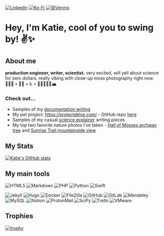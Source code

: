 [![LinkedIn](https://img.shields.io/badge/linkedin-%230077B5.svg?style=flat&logo=linkedin&logoColor=white)](https://www.linkedin.com/in/katherine-geerling-774929111/) [![Ko-Fi](https://img.shields.io/badge/Ko--fi-F16061?style=flat&logo=ko-fi&logoColor=white)](https://ko-fi.com/punnypenguins) [![@Venmo](https://img.shields.io/badge/-Venmo-3d95ce?style=flat&logo=venmo&logoColor=white)](https://@Katherine-Geerling) 

# Hey, I'm Katie, cool of you to swing by! :v::sparkles:

## About me
**production engineer, writer, scientist.** very excited, will yell about science for zero dollars. really vibing with close-up moss photography right now.
👩🏻‍🔬 • 🏳️‍🌈 • ♿️ • 🥾✌🏻🤙🏻🏔

### Check out...
* Samples of my [documentation writing](https://github.com/punnypenguins/writing-samples/tree/main/Documentation)
* My pet project: https://projectdelve.com/ - GitHub repo [here](https://github.com/punnypenguins/projectdelve)
* Samples of my casual [science explainer](https://github.com/punnypenguins/writing-samples/tree/main/Science%20Explainers) writing pieces
* My top two favorite nature photos I've taken - [Hall of Mosses archway tree](https://www.flickr.com/photos/192952359@N07/51167658415/) and [Sunrise Trail mountainside view](https://www.flickr.com/photos/192952359@N07/51166565371/)

## My Stats
[![Katie's GitHub stats](https://github-readme-stats.vercel.app/api?username=punnypenguins&show_icons=true&theme=synthwave)](https://github.com/punnypenguins/github-readme-stats)

## My main tools
![HTML5](https://img.shields.io/badge/-HTML5-f06529?style=flat&logo=html5&logoColor=white) ![Markdown](https://img.shields.io/badge/-Markdown-333333?style=flat&logo=markdown&logoColor=white) ![PHP](https://img.shields.io/badge/-PHP-787CB5?style=flat&logo=php&logoColor=white) ![Python](https://img.shields.io/badge/-Python-FFD43B?style=flat&logo=python&logoColor=white) ![Swift](https://img.shields.io/badge/-Swift-f05138?style=flat&logo=swift&logoColor=white)

![Jekyll](https://img.shields.io/badge/-Jekyll-D00000?style=flat&logo=jekyll&logoColor=white) ![Hugo](https://img.shields.io/badge/-Hugo-F94388?style=flat&logo=hugo&logoColor=white) ![Docker](https://img.shields.io/badge/-Docker-0db7ed?style=flat&logo=docker&logoColor=white) ![FileZilla](https://img.shields.io/badge/-FileZilla-BE0000?style=flat&logo=filezilla&logoColor=white) ![GitHub](https://img.shields.io/badge/-GitHub-333333?style=flat&logo=github&logoColor=white) ![GitLab](https://img.shields.io/badge/-GitLab-fc6d26?style=flat&logo=gitlab&logoColor=white) ![Mendeley](https://img.shields.io/badge/-Mendeley-AB1C28?style=flat&logo=mendeley&logoColor=white) ![MySQL](https://img.shields.io/badge/-MySQL-00758F?style=flat&logo=mysql&logoColor=white) ![Notion](https://img.shields.io/badge/-Notion-AFCBFF?style=flat&logo=notion&logoColor=white) ![ProtonMail](https://img.shields.io/badge/-ProtonMail-8a90c7?style=flat&logo=protonmail&logoColor=white) ![SciPy](https://img.shields.io/badge/-SciPy-0254A6?style=flat&logo=scipy&logoColor=white) ![Trello](https://img.shields.io/badge/-Trello-008FE4?style=flat&logo=trello&logoColor=white) ![VMware](https://img.shields.io/badge/-VMware-53565a?style=flat&logo=vmware&logoColor=white)

## Trophies
[![trophy](https://github-profile-trophy.vercel.app/?username=punnypenguins&theme=dracula)](https://github.com/ryo-ma/github-profile-trophy)
